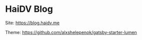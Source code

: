 # HaiDV Blog

Site: https://blog.haidv.me

Theme: https://github.com/alxshelepenok/gatsby-starter-lumen